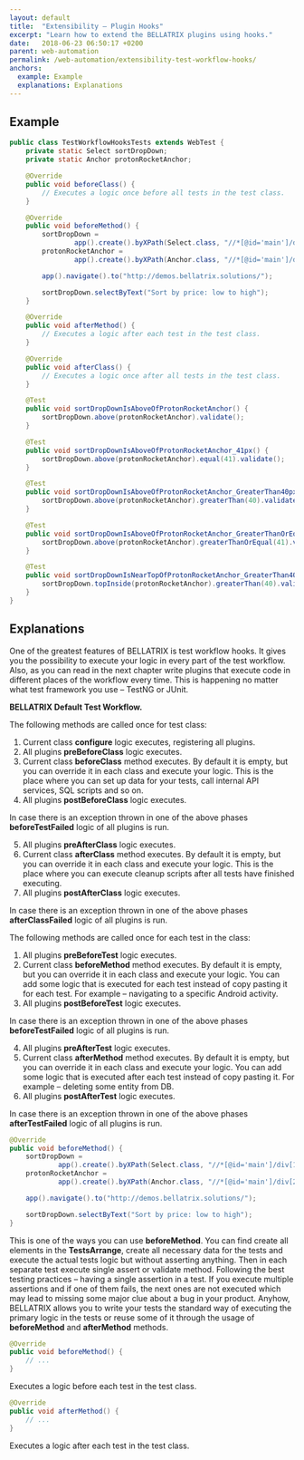 ```yaml
---
layout: default
title:  "Extensibility – Plugin Hooks"
excerpt: "Learn how to extend the BELLATRIX plugins using hooks."
date:   2018-06-23 06:50:17 +0200
parent: web-automation
permalink: /web-automation/extensibility-test-workflow-hooks/
anchors:
  example: Example
  explanations: Explanations
---
```

Example
-------
```java
public class TestWorkflowHooksTests extends WebTest {
    private static Select sortDropDown;
    private static Anchor protonRocketAnchor;

    @Override
    public void beforeClass() {
        // Executes a logic once before all tests in the test class.
    }

    @Override
    public void beforeMethod() {
        sortDropDown =
                app().create().byXPath(Select.class, "//*[@id='main']/div[1]/form/select");
        protonRocketAnchor =
                app().create().byXPath(Anchor.class, "//*[@id='main']/div[2]/ul/li[1]/a[1]");

        app().navigate().to("http://demos.bellatrix.solutions/");

        sortDropDown.selectByText("Sort by price: low to high");
    }

    @Override
    public void afterMethod() {
        // Executes a logic after each test in the test class.
    }

    @Override
    public void afterClass() {
        // Executes a logic once after all tests in the test class.
    }

    @Test
    public void sortDropDownIsAboveOfProtonRocketAnchor() {
        sortDropDown.above(protonRocketAnchor).validate();
    }

    @Test
    public void sortDropDownIsAboveOfProtonRocketAnchor_41px() {
        sortDropDown.above(protonRocketAnchor).equal(41).validate();
    }

    @Test
    public void sortDropDownIsAboveOfProtonRocketAnchor_GreaterThan40px() {
        sortDropDown.above(protonRocketAnchor).greaterThan(40).validate();
    }

    @Test
    public void sortDropDownIsAboveOfProtonRocketAnchor_GreaterThanOrEqual41px() {
        sortDropDown.above(protonRocketAnchor).greaterThanOrEqual(41).validate();
    }

    @Test
    public void sortDropDownIsNearTopOfProtonRocketAnchor_GreaterThan40px() {
        sortDropDown.topInside(protonRocketAnchor).greaterThan(40).validate();
    }
}
```

Explanations
------------
One of the greatest features of BELLATRIX is test workflow hooks. It gives you the possibility to execute your logic in every part of the test workflow. Also, as you can read in the next chapter write plugins that execute code in different places of the workflow every time. This is happening no matter what test framework you use – TestNG or JUnit.

**BELLATRIX Default Test Workflow.**

The following methods are called once for test class:


1. Current class **configure** logic executes, registering all plugins.
2. All plugins **preBeforeClass** logic executes.
3. Current class **beforeClass** method executes. By default it is empty, but you can override it in each class and execute your logic. This is the place where you can set up data for your tests, call internal API services, SQL scripts and so on.
4. All plugins **postBeforeClass** logic executes.

In case there is an exception thrown in one of the above phases **beforeTestFailed** logic of all plugins is run.

5. All plugins **preAfterClass** logic executes.
6. Current class **afterClass** method executes. By default it is empty, but you can override it in each class and execute your logic. This is the place where you can execute cleanup scripts after all tests have finished executing.
7. All plugins **postAfterClass** logic executes.

In case there is an exception thrown in one of the above phases **afterClassFailed** logic of all plugins is run.

The following methods are called once for each test in the class:

1. All plugins **preBeforeTest** logic executes.
2. Current class **beforeMethod** method executes. By default it is empty, but you can override it in each class and execute your logic. You can add some logic that is executed for each test instead of copy pasting it for each test. For example – navigating to a specific Android activity.
3. All plugins **postBeforeTest** logic executes.

In case there is an exception thrown in one of the above phases **beforeTestFailed** logic of all plugins is run.

4. All plugins **preAfterTest** logic executes.
5. Current class **afterMethod** method executes. By default it is empty, but you can override it in each class and execute your logic.
You can add some logic that is executed after each test instead of copy pasting it. For example – deleting some entity from DB.
6. All plugins **postAfterTest** logic executes.

In case there is an exception thrown in one of the above phases **afterTestFailed** logic of all plugins is run.

```java
@Override
public void beforeMethod() {
    sortDropDown =
            app().create().byXPath(Select.class, "//*[@id='main']/div[1]/form/select");
    protonRocketAnchor =
            app().create().byXPath(Anchor.class, "//*[@id='main']/div[2]/ul/li[1]/a[1]");

    app().navigate().to("http://demos.bellatrix.solutions/");

    sortDropDown.selectByText("Sort by price: low to high");
}
```
This is one of the ways you can use **beforeMethod**. You can find create all elements in the **TestsArrange**, create all necessary data for the tests and execute the actual tests logic but without asserting anything. Then in each separate test execute single assert or validate method. Following the best testing practices – having a single assertion in a test. If you execute multiple assertions and if one of them fails, the next ones are not executed which may lead to missing some major clue about a bug in your product. Anyhow, BELLATRIX allows you to write your tests the standard way of executing the primary logic in the tests or reuse some of it through the usage of **beforeMethod** and **afterMethod** methods.
```java
@Override
public void beforeMethod() {
    // ...
}
```
Executes a logic before each test in the test class.
```java
@Override
public void afterMethod() {
    // ...
}
```
Executes a logic after each test in the test class.